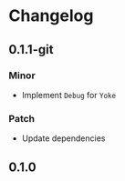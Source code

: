 # Changelog

## 0.1.1-git

### Minor

- Implement `Debug` for `Yoke`

### Patch

- Update dependencies

## 0.1.0

<!-- Increment to skip CHANGELOG.md test: 2 -->
